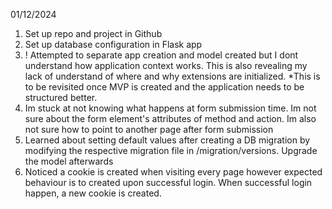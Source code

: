 ---
---

01/12/2024

1. Set up repo and project in Github
2. Set up database configuration in Flask app
3. ! Attempted to separate app creation and model created but I dont understand how application context works. This is also revealing my lack of understand of where and why extensions are initialized. \*This is to be revisited once MVP is created and the application needs to be structured better.
4. Im stuck at not knowing what happens at form submission time. Im not sure about the form element's attributes of method and action. Im also not sure how to point to another page after form submission
5. Learned about setting default values after creating a DB migration by modifying the respective migration file in /migration/versions. Upgrade the model afterwards
6. Noticed a cookie is created when visiting every page however expected behaviour is to created upon successful login. When successful login happen, a new cookie is created.
